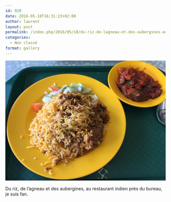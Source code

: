 ```yaml
---
id: 920
date: 2016-05-18T16:31:23+02:00
author: laurent
layout: post
permalink: /index.php/2016/05/18/du-riz-de-lagneau-et-des-aubergines-au/
categories:
  - Non classé
format: gallery
---
```

<img src="/images/2016/05/tumblr_o7dskc3whm1uuvt0bo1_1280.jpg" />

Du riz, de l&rsquo;agneau et des aubergines, au restaurant indien près du bureau, je suis fan.